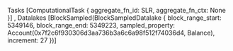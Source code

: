 Tasks [ComputationalTask { aggregate_fn_id: SLR, aggregate_fn_ctx: None }]
, Datalakes [BlockSampled(BlockSampledDatalake { block_range_start: 5349146, block_range_end: 5349223, sampled_property: Account(0x7f2c6f930306d3aa736b3a6c6a98f512f74036d4, Balance), increment: 27 })] 